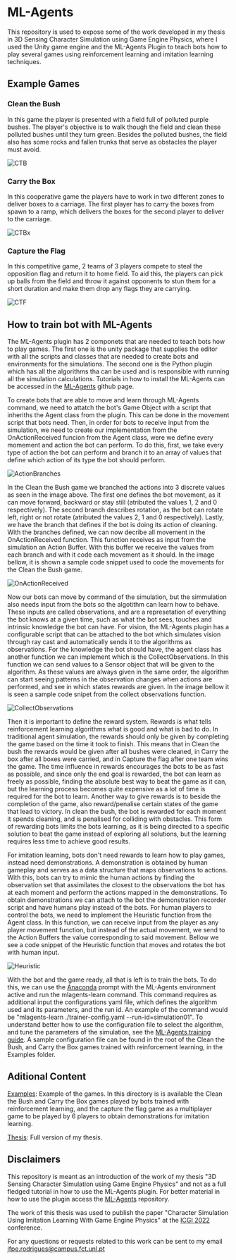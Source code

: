 # ML-Agents

This repository is used to expose some of the work developed in my thesis in 3D Sensing Character Simulation using Game Engine Physics, where I used the Unity game engine and the ML-Agents Plugin to teach bots how to play several games using reinforcement learning and imitation learning techniques.

## Example Games

### Clean the Bush

In this game the player is presented with a field full of polluted purple bushes. The player's objective is to walk though the field and clean these polluted bushes until they turn green. Besides the polluted bushes, the field also has some rocks and fallen trunks that serve as obstacles the player must avoid.

![CTB](/cleanthebush.PNG)

### Carry the Box

In this cooperative game the players have to work in two different zones to deliver boxes to a carriage. The first player has to carry the boxes from spawn to a ramp, which delivers the boxes for the second player to deliver to the carriage.

![CTBx](/carrythebox.PNG)

### Capture the Flag

In this competitive game, 2 teams of 3 players compete to steal the opposition flag and return it to home field. To aid this, the players can pick up balls from the field and throw it against opponents to stun them for a short duration and make them drop any flags they are carrying.

![CTF](/capturetheflag.PNG)

## How to train bot with ML-Agents

The ML-Agents plugin has 2 componets that are needed to teach bots how to play games. The first one is the unity package that supplies the editor with all the scripts and classes that are needed to create bots and environments for the simulations. The second one is the Python plugin which has all the algorithms tha can be used and is responsible with running all the simulation calculations. Tutorials in how to install the ML-Agents can be accessed in the [ML-Agents](https://github.com/miyamotok0105/unity-ml-agents/tree/master/docs) github page.

To create bots that are able to move and learn through ML-Agents command, we need to attatch the bot's Game Object with a script that inheriths the Agent class from the plugin. This can be done in the movement script that bots need. Then, in order for bots to receive input from the simulation, we need to create our implementation from the OnActionReceived funcion from the Agent class, were we define every momement and action the bot can perform. To do this, first, we take every type of action the bot can perform and branch it to an array of values that define which action of its type the bot should perform. 

![ActionBranches](ActionBranches.PNG)

In the Clean the Bush game we branched the actions into 3 discrete values as seen in the image above. The first one defines the bot movement, as it can move forward, backward or stay still (atributed the values 1, 2 and 0 respectively). The second branch describes rotation, as the bot can rotate left, right or not rotate (atributed the values 2, 1 and 0 respectively). Lastly, we have the branch that defines if the bot is doing its action of cleaning. With the branches defined, we can now decribe all movement in the OnActionReceived function. This function receives as input from the simulation an Action Buffer. With this buffer we receive the values from each branch and with it code each movement as it should. In the image bellow, it is shown a sample code snippet used to code the movements for the Clean the Bush game.

![OnActionReceived](OnActionReceived.PNG)

Now our bots can move by command of the simulation, but the simmulation also needs input from the bots so the algotithm can learn how to behave. These inputs are called observations, and are a represetation of everything the bot knows at a given time, such as what the bot sees, touches and intrinsic knowledge the bot can have. For vision, the ML-Agents plugin has a configurable script that can be attached to the bot which simulates vision through ray cast and automatically sends it to the algorithms as observations. For the knowledge the bot should have, the agent class has another function we can implement which is the CollectObservations. In this function we can send values to a Sensor object that will be given to the algorithm. As these values are always given in the same order, the algorithm can start seeing patterns in the observation changes when actions are performed, and see in which states rewards are given. In the image bellow it is seen a sample code snipet from the collect observations function.

![CollectObservations](ObservationsCode.PNG)

Then it is important to define the reward system. Rewards is what tells reinforcement learning algorithms what is good and what is bad to do. In traditional agent simulation, the rewards should only be given by completing the game based on the time it took to finish. This means that in Clean the bush the rewards would be given after all bushes were cleaned, in Carry the box after all boxes were carried, and in Capture the flag after one team wins the game. The time influence in rewards encourages the bots to be as fast as possible, and since only the end goal is rewarded, the bot can learn as freely as possible, finding the absolute best way to beat the game as it can, but the learning process becomes quite expensive as a lot of time is required for the bot to learn. Another way to give rewards is to beside the completion of the game, also reward/penalise certain states of the game that lead to victory. In clean the bush, the bot is rewarded for each moment it spends cleaning, and is penalised for colliding with obstacles. This form of rewarding bots limits the bots learning, as it is being directed to a specific solution to beat the game instead of exploring all solutions, but the learning requires less time to achieve good results.

For imitation learning, bots don't need rewards to learn how to play games, instead need demonstrations. A demonstration is obtained by human gameplay and serves as a data structure that maps observations to actions. With this, bots can try to mimic the human actions by finding the observation set that assimilates the closest to the observations the bot has at each moment and perform the actions mapped in the demonstrations. To obtain demonstrations we can attach to the bot the demonstration recorder script and have humans play instead of the bots. For human players to control the bots, we need to implement the Heuristic function from the Agent class. In this function, we can receive input from the player as any player movement function, but instead of the actual movement, we send to the Action Buffers the value corresponding to said movement. Bellow we see a code snippet of the Heuristic function that moves and rotates the bot with human input.

![Heuristic](HeuristicCode.PNG)

With the bot and the game ready, all that is left is to train the bots. To do this, we can use the [Anaconda](https://www.anaconda.com/) prompt with the ML-Agents environment active and run the mlagents-learn command. This command requires as additional input the configurations yaml file, which defines the algorithm used and its parameters, and the run id. An example of the command would be "mlagents-learn ./trainer-config.yaml --run-id=simulation01". To understand better how to use the configuration file to select the algorithm, and tune the parameters of the simulation, see the [ML-Agents training guide](https://github.com/gzrjzcx/ML-agents/blob/master/docs/Training-ML-Agents.md). A sample configuration file can be found in the root of the Clean the Bush, and Carry the Box games trained with reinforcement learning, in the Examples folder.

## Aditional Content

[Examples](/Examples/): Example of the games. In this directory is is available the Clean the Bush and Carry the Box games played by bots trained with reinforcement learning, and the capture the flag game as a multiplayer game to be played by 6 players to obtain demonstrations for imitation learning.

[Thesis](/Thesis/): Full version of my thesis.

## Disclaimers

This repository is meant as an introduction of the work of my thesis "3D Sensing Character Simulation using Game Engine Physics" and not as a full fledged tutorial in how to use the ML-Agents plugin. For better material in how to use the plugin access the [ML-Agents](https://github.com/Unity-Technologies/ml-agents) repository.

The work of this thesis was used to publish the paper "Character Simulation Using Imitation Learning With Game Engine Physics" at the [ICGI 2022](https://gpcg.pt/icgi2022/) conference.

For any questions or requests related to this work can be sent to my email jfpe.rodrigues@campus.fct.unl.pt
